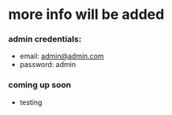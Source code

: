 # more info will be added
### admin credentials:
* email: admin@admin.com
* password: admin

### coming up soon
* testing 